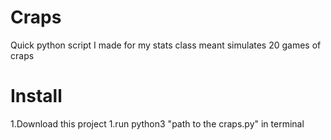 # Craps
Quick python script I made for my stats class meant simulates 20 games of craps 

# Install
  1.Download this project
  1.run python3 "path to the craps.py" in terminal
